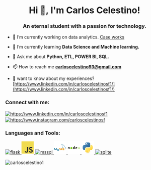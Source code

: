 <h1 align="center">Hi 👋, I'm Carlos Celestino!</h1>
<h3 align="center">An eternal student with a passion for technology.</h3>

- 🔭 I’m currently working on data analytics. [Case works](github.com/carloscelestino1/CaseWork)

- 🌱 I’m currently learning **Data Science and Machine learning.**

- 💬 Ask me about **Python, ETL, POWER BI, SQL.**

- 📫 How to reach me **carloscelestino93@gmail.com**

- 📄 want to know about my experiences? [https://www.linkedin.com/in/carloscelestinosf1/](https://www.linkedin.com/in/carloscelestinosf1/)

<h3 align="left">Connect with me:</h3>
<p align="left">
<a href="https://linkedin.com/in/https://www.linkedin.com/in/carloscelestinosf1" target="blank"><img align="center" src="https://raw.githubusercontent.com/rahuldkjain/github-profile-readme-generator/master/src/images/icons/Social/linked-in-alt.svg" alt="https://www.linkedin.com/in/carloscelestinosf1" height="30" width="40" /></a>
<a href="https://instagram.com/https://www.instagram.com/carloscelestinosf" target="blank"><img align="center" src="https://raw.githubusercontent.com/rahuldkjain/github-profile-readme-generator/master/src/images/icons/Social/instagram.svg" alt="https://www.instagram.com/carloscelestinosf" height="30" width="40" /></a>
</p>

<h3 align="left">Languages and Tools:</h3>
<p align="left"> <a href="https://www.djangoproject.com/" target="_blank" rel="noreferrer"> <img src="https://www.vectorlogo.zone/util/preview.html?image=/logos/djangoproject/djangoproject-ar21.svg" alt="flask" width="40" height="40"/> </a> <a href="https://developer.mozilla.org/en-US/docs/Web/JavaScript" target="_blank" rel="noreferrer"> <img src="https://raw.githubusercontent.com/devicons/devicon/master/icons/javascript/javascript-original.svg" alt="javascript" width="40" height="40"/> </a> <a href="https://www.microsoft.com/en-us/sql-server" target="_blank" rel="noreferrer"> <img src="https://www.svgrepo.com/show/303229/microsoft-sql-server-logo.svg" alt="mssql" width="40" height="40"/> </a> <a href="https://www.mysql.com/" target="_blank" rel="noreferrer"> <img src="https://raw.githubusercontent.com/devicons/devicon/master/icons/mysql/mysql-original-wordmark.svg" alt="mysql" width="40" height="40"/> </a> <a href="https://nodejs.org" target="_blank" rel="noreferrer"> <img src="https://raw.githubusercontent.com/devicons/devicon/master/icons/nodejs/nodejs-original-wordmark.svg" alt="nodejs" width="40" height="40"/> </a> <a href="https://www.python.org" target="_blank" rel="noreferrer"> <img src="https://raw.githubusercontent.com/devicons/devicon/master/icons/python/python-original.svg" alt="python" width="40" height="40"/> </a> <a href="https://www.sqlite.org/" target="_blank" rel="noreferrer"> <img src="https://www.vectorlogo.zone/logos/sqlite/sqlite-icon.svg" alt="sqlite" width="40" height="40"/> </a> </p>

<p><img align="center" src="https://github-readme-stats.vercel.app/api/top-langs?username=carloscelestino1&show_icons=true&locale=en&layout=compact" alt="carloscelestino1" /></p>

